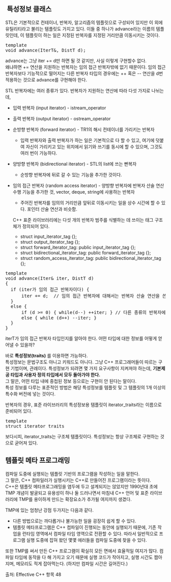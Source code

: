 ##  특성정보 클래스
STL은 기본적으로 컨테이너, 반복자, 알고리즘의 템플릿으로 구성되어 있지만 이 외에 유틸리티라고 불리는 템플릿도 가지고 있다. 이들 중 하나가 advance라는 이름의 템플릿인데, 이 템플릿이 하는 일은 지정된 반복자를 지정된 거리만큼 이동시키는 것이다.

<pre class="prettyprint">
template<typename IterT, typename DistT>
void advance(IterT&, DistT d);
</pre>

advance는 그냥 iter += d만 하면 될 것 같지만, 사실 이렇게 구현할수 없다.  
왜냐하면 += 연산을 지원하는 반복자는 임의 접근 반복자밖에 없기 때문이다. 임의 접근 반복자보다 기능적으로 떨어지는 다른 반복자 타입의 경우에는 ++ 혹은 -- 연산을 d번 적용하는 것으로 advance를 구현해야 한다.  

STL 반복자에는 여러 종류가 있다. 반복자가 지원하는 연산에 따라 다섯 가지로 나뉘는데,  

- 입력 반복자 (input iterator) - istream_operator
- 출력 반복자 (output iterator) - ostream_operator
- 순방향 반복자 (forward iterator) - TR1의 해시 컨테이너를 가리키는 반복자
  - 입력 반복자와 출력 반복자가 하는 일은 기본적으로 다 할 수 있고, 여기에 덧붙여 자신이 가리키고 있는 위치에서 읽기와 쓰기를 동시에 할 수 있으며, 그것도 여러 번이 가능하다.
- 양방향 반복자 (bidirectional iterator) - STL의 list에 쓰는 빤복자
  - 순방향 반복자에 뒤로 갈 수 있는 기능을 추가한 것이다.
- 임의 접근 반복자 (random access iterator) - 양방향 반복자에 반복자 산술 연산 수행 기능을 추가한 것, vector, deque, string에 사용하는 반복자
  - 주어진 반복자를 임의의 거리만큼 앞뒤로 이동시키는 일을 상수 시간에 할 수 있다. 포인터 산술 연산과 비슷함.


  C++ 표준 라이브러리에는 다섯 개의 반복자 범주를 식별하는 데 쓰이는 태그 구조체가 정의되어 있다.  
  - struct input_iterator_tag {};
  - struct output_iterator_tag {};
  - struct forward_iterator_tag: public input_iterator_tag {};
  - struct bidirectional_iterator_tag: public forward_iterator_tag {};
  - struct random_access_iterator_tag: public bidirectional_iterator_tag {};

<pre class="prettyprint">
template<typename IterT, typename DistT>
void advance(Iter& iter, DistT d) 
{
  if (iter가 임의 접근 반복자이다) {
      iter += d;  // 임의 접근 반복자에 대해서는 반복자 산술 연산을 쓴다.
  }
  else {
      if (d >= 0) { while(d--) ++iter; } // 다른 종류의 반복자에 대해서는 ++ 혹은 -- 연산의 반복 호출을 사용한다.
      else { while (d++) --iter; }
  }
}
</pre>

iterT가 임의 접근 반복자 타입인지를 알아야 한다. 어떤 타입에 대한 정보를 어떻게 얻어낼 수 있을까?  

바로 **특성정보(traits)**  를 이용하면 가능하다.  
특성정보는 문법구조도 아니고 키워드도 아니다. 그냥 C++ 프로그래머들이 따르는 구현 기법이며, 관례이다. 특성정보가 되려면 몇 가지 요구사항이 지켜져야 하는데, **기본제공 타입과 사용자 정의 타입에서 모두 돌아가야 한다.**  
그 말은, 어떤 타입 내에 중첩된 정보 등으로는 구현이 안 된다는 말이다.  
특성 정보를 다루는 표준적인 방법은 해당 특성정보를 템플릿 및 그 템플릿의 1개 이상의 특수화 버전에 넣는 것이다. 

반복자의 경우, 표준 라이브러리의 특성정보용 템플릿이 iterator_traits라는 이름으로 준비되어 있다.

<pre class="prettyprint">
template<typename IterT>
struct iterator_traits
</pre>

보다시피, iterator_traits는 구조체 템플릿이다. 특성정보는 항상 구조체로 구현하는 것으로 굳어져 있다.  

## 템플릿 메타 프로그래밍
컴파일 도중에 실행되는 템플릿 기반의 프로그램을 작성하는 일을 말한다.  
그 말은, C++ 컴파일러가 실행시키는 C++로 만들어진 프로그램이라는 뜻이다.  
C++은 템플릿 메타프로그래밍을 염두에 두고 설계되지는 않았지만 1990년대 초에 TMP 개념이 발굴되고 유용성이 하나 둘 드러나면서 마침내 C++ 언어 및 표준 라이브러리에 TMP를 용이하게 만드는 확장요소가 추가될 여지까지 생겼다.  

TMP에 있는 엄청난 강점 두가지는 다음과 같다.
- 다른 방법으로는 까다롭거나 불가능한 일을 굉장히 쉽게 할 수 있다.
- 템플릿 메타프로그램은 C++ 컴파일이 진행되는 동안에 실행되기 때문에, 기존 작업을 런타임 영역에서 컴파일 타임 영역으로 전환할 수 있다. 따라서 일반적으로 프로그램 실행 도중에 잡혀 왔던 몇몇 에러들을 컴파일 도중에 찾을 수 있다.

또한 TMP를 써서 만든 C++ 프로그램이 확실히 모든 면에서 효율적일 여지가 많다. 컴파일 타임에 동작을 다 해 가지고 오기 때문에 실행 코드가 작아지고, 실행 시간도 짭아지며, 메모리도 적게 잡아먹는다. (하지만 컴파일 시간은 길어진다.)





출처: Effective C++ 항목 48